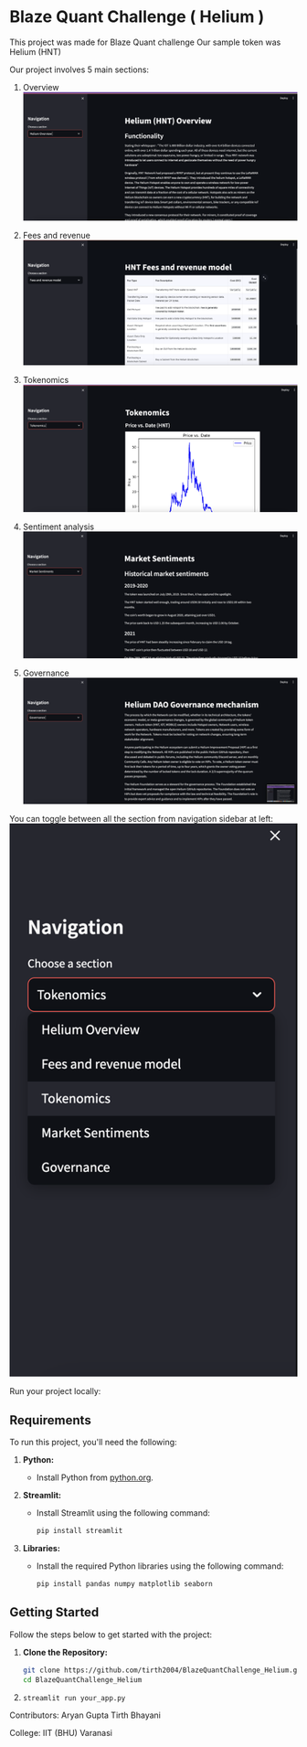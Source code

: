 # Blaze Quant Challenge ( Helium )
This project was made for Blaze Quant challenge
Our sample token was Helium (HNT)

Our project involves 5 main sections:
1) Overview
![overview](assets/Overview.png)

2) Fees and revenue
![Fees](assets/feesphoto.png)

3) Tokenomics
![Tokenomics](assets/tokenomicsphoto.png)

4) Sentiment analysis
![Market](assets/marketphoto.png)

5) Governance
![DAO](assets/daophoto.png)


You can toggle between all the section from navigation sidebar at left:
![Sidebar](assets/sidebar.png)

Run your project locally:

## Requirements
To run this project, you'll need the following:

1. **Python:**
   - Install Python from [python.org](https://www.python.org/downloads/).

2. **Streamlit:**
   - Install Streamlit using the following command:
     ```bash
     pip install streamlit
     ```

3. **Libraries:**
   - Install the required Python libraries using the following command:
     ```bash
     pip install pandas numpy matplotlib seaborn
     ```

## Getting Started
Follow the steps below to get started with the project:

1. **Clone the Repository:**
   ```bash
   git clone https://github.com/tirth2004/BlazeQuantChallenge_Helium.git
   cd BlazeQuantChallenge_Helium

2. ```bash
   streamlit run your_app.py

Contributors:
Aryan Gupta 
Tirth Bhayani

College: IIT (BHU) Varanasi





